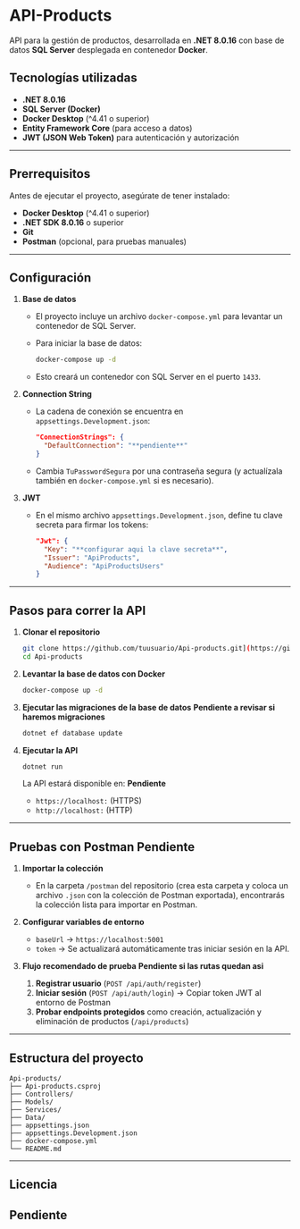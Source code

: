 

# API-Products

API para la gestión de productos, desarrollada en **.NET 8.0.16** con base de datos **SQL Server** desplegada en contenedor **Docker**.

## Tecnologías utilizadas

* **.NET 8.0.16**
* **SQL Server (Docker)**
* **Docker Desktop** (^4.41 o superior)
* **Entity Framework Core** (para acceso a datos)
* **JWT (JSON Web Token)** para autenticación y autorización

---

## Prerrequisitos

Antes de ejecutar el proyecto, asegúrate de tener instalado:

* **Docker Desktop** (^4.41 o superior)
* **.NET SDK 8.0.16** o superior
* **Git**
* **Postman** (opcional, para pruebas manuales)

---

## Configuración

1. **Base de datos**

   * El proyecto incluye un archivo `docker-compose.yml` para levantar un contenedor de SQL Server.
   * Para iniciar la base de datos:

     ```bash
     docker-compose up -d
     ```
   * Esto creará un contenedor con SQL Server en el puerto `1433`.

2. **Connection String**

   * La cadena de conexión se encuentra en `appsettings.Development.json`:

     ```json
     "ConnectionStrings": {
       "DefaultConnection": "**pendiente**"
     }
     ```
   * Cambia `TuPasswordSegura` por una contraseña segura (y actualízala también en `docker-compose.yml` si es necesario).

3. **JWT**

   * En el mismo archivo `appsettings.Development.json`, define tu clave secreta para firmar los tokens:

     ```json
     "Jwt": {
       "Key": "**configurar aqui la clave secreta**",
       "Issuer": "ApiProducts",
       "Audience": "ApiProductsUsers"
     }
     ```

---

## Pasos para correr la API

1. **Clonar el repositorio**

   ```bash
   git clone https://github.com/tuusuario/Api-products.git](https://github.com/Liz0716/Api-products.git
   cd Api-products
   ```

2. **Levantar la base de datos con Docker**

   ```bash
   docker-compose up -d
   ```

3. **Ejecutar las migraciones de la base de datos** **Pendiente a revisar si haremos migraciones**

   ```bash
   dotnet ef database update
   ```

4. **Ejecutar la API**

   ```bash
   dotnet run
   ```

   La API estará disponible en: **Pendiente**

   * `https://localhost:` (HTTPS)
   * `http://localhost:` (HTTP)

---

## Pruebas con Postman **Pendiente**

1. **Importar la colección**

   * En la carpeta `/postman` del repositorio (crea esta carpeta y coloca un archivo `.json` con la colección de Postman exportada), encontrarás la colección lista para importar en Postman.

2. **Configurar variables de entorno**

   * `baseUrl` → `https://localhost:5001`
   * `token` → Se actualizará automáticamente tras iniciar sesión en la API.

3. **Flujo recomendado de prueba** **Pendiente si las rutas quedan asi**

   1. **Registrar usuario** (`POST /api/auth/register`)
   2. **Iniciar sesión** (`POST /api/auth/login`) → Copiar token JWT al entorno de Postman
   3. **Probar endpoints protegidos** como creación, actualización y eliminación de productos (`/api/products`)

---

## Estructura del proyecto

```
Api-products/
├── Api-products.csproj
├── Controllers/
├── Models/
├── Services/
├── Data/
├── appsettings.json
├── appsettings.Development.json
├── docker-compose.yml
└── README.md
```

---

## Licencia
**Pendiente**
---
